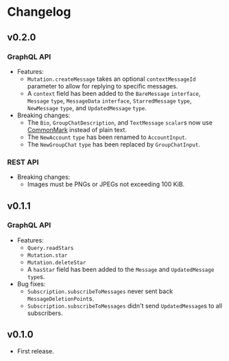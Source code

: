 # Changelog

## v0.2.0

### GraphQL API

- Features:
    - `Mutation.createMessage` takes an optional `contextMessageId` parameter to allow for replying to specific messages.
    - A `context` field has been added to the `BareMessage` `interface`, `Message` `type`, `MessageData` `interface`, `StarredMessage` `type`, `NewMessage` `type`, and `UpdatedMessage` `type`.
- Breaking changes:
    - The `Bio`, `GroupChatDescription`, and `TextMessage` `scalar`s now use [CommonMark](https://commonmark.org) instead of plain text.
    - The `NewAccount` `type` has been renamed to `AccountInput`.
    - The `NewGroupChat` `type` has been replaced by `GroupChatInput`.

### REST API

- Breaking changes:
    - Images must be PNGs or JPEGs not exceeding 100 KiB.

## v0.1.1

### GraphQL API

- Features:
    - `Query.readStars`
    - `Mutation.star`
    - `Mutation.deleteStar`
    - A `hasStar` field has been added to the `Message` and `UpdatedMessage` `type`s. 
- Bug fixes:
    - `Subscription.subscribeToMessages` never sent back `MessageDeletionPoint`s.
    - `Subscription.subscribeToMessages` didn't send `UpdatedMessage`s to all subscribers.

## v0.1.0

- First release.